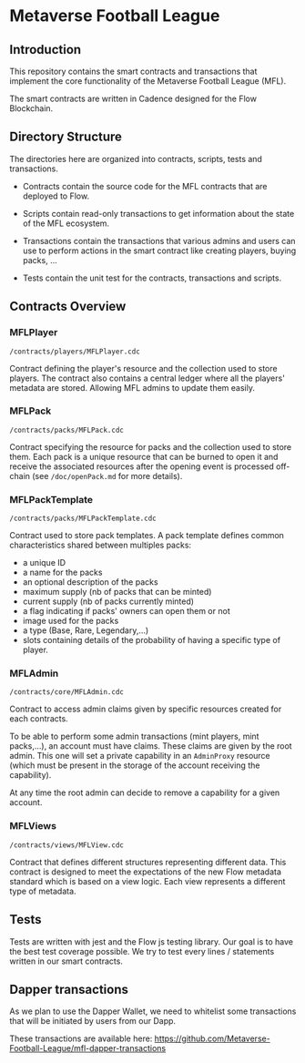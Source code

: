 # Metaverse Football League

## Introduction

This repository contains the smart contracts and transactions that implement
the core functionality of the Metaverse Football League (MFL).

The smart contracts are written in Cadence designed for the Flow Blockchain.

## Directory Structure

The directories here are organized into contracts, scripts, tests and transactions.

- Contracts contain the source code for the MFL contracts that are deployed to Flow.

- Scripts contain read-only transactions to get information about
the state of the MFL ecosystem.

- Transactions contain the transactions that various admins and users can use
to perform actions in the smart contract like creating players, buying packs, ...

- Tests contain the unit test for the contracts, transactions and scripts.


## Contracts Overview

### MFLPlayer

`/contracts/players/MFLPlayer.cdc`

Contract defining the player's resource and the collection used to store players. The contract also contains a central
ledger where all the players' metadata are stored. Allowing MFL admins to update them easily.

### MFLPack

`/contracts/packs/MFLPack.cdc`

Contract specifying the resource for packs and the collection used to store them. Each pack is a unique resource that
can be burned to open it and receive the associated resources after the opening event is processed off-chain (see `/doc/openPack.md` for more details).

### MFLPackTemplate

`/contracts/packs/MFLPackTemplate.cdc`

Contract used to store pack templates. A pack template defines common characteristics shared between multiples packs:
- a unique ID
- a name for the packs
- an optional description of the packs
- maximum supply (nb of packs that can be minted)
- current supply (nb of packs currently minted)
- a flag indicating if packs' owners can open them or not
- image used for the packs
- a type (Base, Rare, Legendary,...)
- slots containing details of the probability of having a specific type of player.
### MFLAdmin

`/contracts/core/MFLAdmin.cdc`

Contract to access admin claims given by specific resources created for each contracts.

To be able to perform some admin transactions (mint players, mint packs,...), an account must have claims. These claims are given by the root admin. This one will set a private capability in an `AdminProxy` resource (which must be present in the storage of the account receiving the capability).

At any time the root admin can decide to remove a capability for a given account.



### MFLViews

`/contracts/views/MFLView.cdc`

Contract that defines different structures representing different data. This contract is designed to meet the expectations of the new Flow metadata standard which is based on a view logic. Each view represents a different type of metadata.

## Tests

Tests are written with jest and the Flow js testing library. Our goal is to have the best test coverage possible. We try to test every lines / statements written in our smart contracts.


## Dapper transactions

As we plan to use the Dapper Wallet, we need to whitelist some transactions that will be initiated by users from our Dapp.

These transactions are available here: 
https://github.com/Metaverse-Football-League/mfl-dapper-transactions